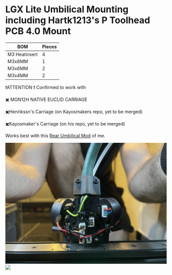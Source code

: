 # LGX Lite Umbilical Mounting including Hartk1213's P Toolhead PCB 4.0 Mount

| BOM | Pieces |
| ------ | ------ |
| M3 Heatinsert | 4 |
| M3x8MM | 1 |
| M3x6MM | 2 |
| M3x4MM | 2 |

❗ATTENTION ❗
 Confirmed to work with
 
✖️ MGN12H NATIVE EUCLID CARRIAGE 

✖️Henrikssn's Carriage (on Kayosmakers repo, yet to be merged)

✖️Kayosmaker's Carriage (on his repo, yet to be merged)

Works best with this [Rear Umbilical Mod](https://github.com/Minsekt/MantisUsermods/tree/main/Usermods/Minsekt/LGX_Lite_Umbilical) of me.

![](images/IMG_8925.jpg)
![](images/2022-04-16T22_53_09.png)
